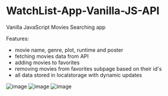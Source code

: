 # WatchList-App-Vanilla-JS-API

Vanilla JavaScript Movies Searching app

Features: 
- movie name, genre, plot, runtime and poster
- fetching movies data from API
- adding movies to favorites
- removing movies from favorites subpage based on their id's
- all data stored in localstorage with dynamic updates


![image](https://user-images.githubusercontent.com/51762310/215344687-5891ada5-b22f-4da4-98fa-4d556e9f2390.png)
![image](https://user-images.githubusercontent.com/51762310/215344692-a47b881c-1c8c-4e7f-b7e1-85b9030e2a85.png)
![image](https://user-images.githubusercontent.com/51762310/215344762-c48732ca-31d3-4f6e-ba5d-1cc574712635.png)


